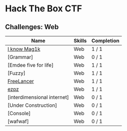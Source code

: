 # Hack The Box CTF



## Challenges: Web 

|	Name                                            | Skills       | Completion |
| ------------------------------------------------- | ------------ | ---------- |
| [I know Mag1k][2]                                 | Web          | 1 / 1      |
| [Grammar]                                      | Web          | 0 / 1      |
| [Emdee five for life]                             | Web          | 1 / 1      |
| [Fuzzy]                                           | Web          | 1 / 1      |
| [FreeLancer][4]                                   | Web          | 1 / 1      |
| [ezpz][5]                                         | Web          | 1 / 1      |
| [interdimensional internet]                    | Web          | 0 / 1      |
| [Under Construction]                           | Web          | 0 / 1      |
| [Console]                                      | Web          | 0 / 1      |
| [wafwaf]                                       | Web          | 0 / 1      |


[1]: https://www.hackthebox.eu/
[2]: ./I_know_Mag1k.md
[3]: ./Grammar
[4]: ./FreeLancer.md
[5]: ./ezpz.md
[6]: ./interdimensional_internet
[7]: ./Under_Construction
[8]: ./Console
[9]: ./wafwaf
